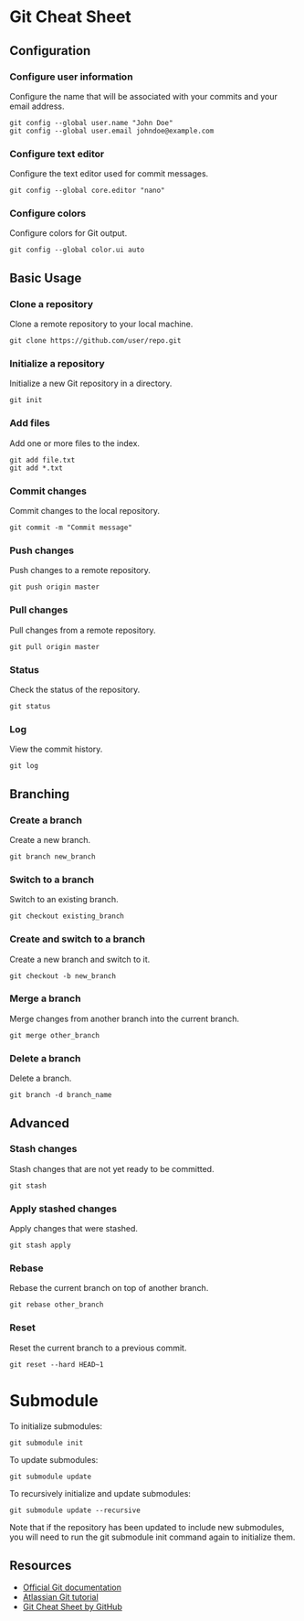 # Git Cheat Sheet

## Configuration

### Configure user information
Configure the name that will be associated with your commits and your email address.

```
git config --global user.name "John Doe"
git config --global user.email johndoe@example.com
```


### Configure text editor
Configure the text editor used for commit messages.

```
git config --global core.editor "nano"
```


### Configure colors
Configure colors for Git output.

```
git config --global color.ui auto
```


## Basic Usage

### Clone a repository
Clone a remote repository to your local machine.

```
git clone https://github.com/user/repo.git
```

### Initialize a repository
Initialize a new Git repository in a directory.

```
git init
```

### Add files
Add one or more files to the index.

```
git add file.txt
git add *.txt
```


### Commit changes
Commit changes to the local repository.

```
git commit -m "Commit message"
```

### Push changes
Push changes to a remote repository.

```
git push origin master
```

### Pull changes
Pull changes from a remote repository.

```
git pull origin master
```

### Status
Check the status of the repository.

```
git status
```

### Log
View the commit history.

```
git log
```

## Branching

### Create a branch
Create a new branch.

```
git branch new_branch
```


### Switch to a branch
Switch to an existing branch.

```
git checkout existing_branch
```


### Create and switch to a branch
Create a new branch and switch to it.

```
git checkout -b new_branch
```

### Merge a branch
Merge changes from another branch into the current branch.

```
git merge other_branch
```


### Delete a branch
Delete a branch.

```
git branch -d branch_name
```

## Advanced

### Stash changes
Stash changes that are not yet ready to be committed.

```
git stash
```

### Apply stashed changes
Apply changes that were stashed.

```
git stash apply
```

### Rebase
Rebase the current branch on top of another branch.

```
git rebase other_branch
```

### Reset
Reset the current branch to a previous commit.

```
git reset --hard HEAD~1
```

# Submodule
To initialize submodules:
```git
git submodule init
```
To update submodules:
```git
git submodule update
```
To recursively initialize and update submodules:
```git
git submodule update --recursive
```
Note that if the repository has been updated to include new submodules, you will need to run the git submodule init command again to initialize them.

## Resources

- [Official Git documentation](https://git-scm.com/docs)
- [Atlassian Git tutorial](https://www.atlassian.com/git/tutorials)
- [Git Cheat Sheet by GitHub](https://education.github.com/git-cheat-sheet-education.pdf)
